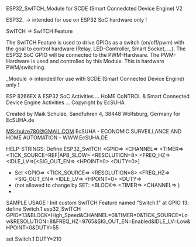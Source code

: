 ESP32_SwITCH_Module for SCDE (Smart Connedcted Device Engine) V2

ESP32_ -> intended for use on ESP32 SoC hardware only ! 

SwITCH -> SwITCH Feature

The SwITCH Feature is used to drive GPIOs as a switch (on/off/pwm) with the goal to control hardware
(Relay, LED-Controller, Smart Socket, ...). The ESP32 SoC GPIO will be connected to the PWM-Hardware.
The PWM-Hardware is used and controlled by this Module. This is hardware PWM/switching.

_Module -> intended for use with SCDE (Smart Connected Device Engine) only !


ESP 8266EX & ESP32 SoC Activities ...
HoME CoNTROL & Smart Connected Device Engine Activities ...
Copyright by EcSUHA
 
Created by Maik Schulze, Sandfuhren 4, 38448 Wolfsburg, Germany for EcSUHA.de 
 
MSchulze780@GMAIL.COM
EcSUHA - ECONOMIC SURVEILLANCE AND HOME AUTOMATION - WWW.EcSUHA.DE
   
   
  HELP-STRINGS:
  Define <Def-Name> ESP32_SwITCH <GPIO=> <CHANNEL=> <TIMER=> <TICK_SOURCE=REF|APB_SLOW> <RESOLUTION=8> <FREQ_HZ=> <IDLE_LV=>[<SIG_OUT_EN=> <HPOINT=0> <DUTY=0>]
 * Set <Def-Name> <GPIO=> <TICK_SOURCE=> <RESOLUTION=8> <FREQ_HZ=> <SIG_OUT_EN=> <IDLE_LV=> <HPOINT=0> <DUTY=>
 * (not allowed to change by SET: <BLOCK=> <TIMER=> <CHANNEL=> )
 *
 
 SAMPLE USAGE :
 Init custom SwITCH Feature named "Switch.1" at GPIO 13:
 define Switch.1 esp32_SwITCH GPIO=13&BLOCK=High_Speed&CHANNEL=0&TIMER=0&TICK_SOURCE=Low&RESOLUTION=8&FREQ_HZ=9765&SIG_OUT_EN=Enabled&IDLE_LV=Low&HPOINT=0&DUTY=55
 
 set Switch.1 DUTY=210
 
 
 
